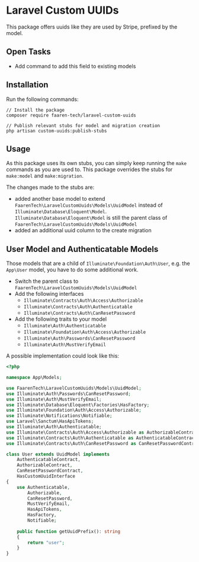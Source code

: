 # Laravel Custom UUIDs

This package offers uuids like they are used by Stripe, prefixed by the model.

## Open Tasks

- Add command to add this field to existing models

## Installation

Run the following commands:

```shell
// Install the package
composer require faaren-tech/laravel-custom-uuids

// Publish relevant stubs for model and migration creation
php artisan custom-uuids:publish-stubs
```

## Usage

As this package uses its own stubs, you can simply keep running the `make` commands as you are used to. This package overrides the stubs for `make:model` and `make:migration`.

The changes made to the stubs are:

- added another base model to extend `FaarenTech\LaravelCustomUuids\Models\UuidModel` instead of `Illuminate\Database\Eloquent\Model`. `Illuminate\Database\Eloquent\Model` is still the parent class of `FaarenTech\LaravelCustomUuids\Models\UuidModel`
- added an additional uuid column to the create migration 

## User Model and Authenticatable Models

Those models that are a child of `Illuminate\Foundation\Auth\User`, e.g. the `App\User` model, you have to do some additional work.

- Switch the parent class to `FaarenTech\LaravelCustomUuids\Models\UuidModel`
- Add the following interfaces
  - `Illuminate\Contracts\Auth\Access\Authorizable`
  - `Illuminate\Contracts\Auth\Authenticatable`
  - `Illuminate\Contracts\Auth\CanResetPassword`
- Add the following traits to your model
  - `Illuminate\Auth\Authenticatable`
  - `Illuminate\Foundation\Auth\Access\Authorizable`
  - `Illuminate\Auth\Passwords\CanResetPassword`
  - `Illuminate\Auth\MustVerifyEmail`

A possible implementation could look like this:

```php
<?php

namespace App\Models;

use FaarenTech\LaravelCustomUuids\Models\UuidModel;
use Illuminate\Auth\Passwords\CanResetPassword;
use Illuminate\Auth\MustVerifyEmail;
use Illuminate\Database\Eloquent\Factories\HasFactory;
use Illuminate\Foundation\Auth\Access\Authorizable;
use Illuminate\Notifications\Notifiable;
use Laravel\Sanctum\HasApiTokens;
use Illuminate\Auth\Authenticatable;
use Illuminate\Contracts\Auth\Access\Authorizable as AuthorizableContract;
use Illuminate\Contracts\Auth\Authenticatable as AuthenticatableContract;
use Illuminate\Contracts\Auth\CanResetPassword as CanResetPasswordContract;

class User extends UuidModel implements
    AuthenticatableContract,
    AuthorizableContract,
    CanResetPasswordContract,
    HasCustomUuidInterface
{
    use Authenticatable, 
        Authorizable, 
        CanResetPassword, 
        MustVerifyEmail, 
        HasApiTokens, 
        HasFactory, 
        Notifiable;
        
    public function getUuidPrefix(): string
    {
        return "user";
    }
}
```
